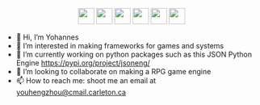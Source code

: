 <p align="center">
    <img src="https://s2.svgbox.net/files.svg?ic=css&color=000" width="32" height="32">
    <img src="https://s2.svgbox.net/files.svg?ic=python&color=000" width="32" height="32">
    <img src="https://s2.svgbox.net/files.svg?ic=html&color=000" width="32" height="32">
    <img src="https://s2.svgbox.net/social.svg?ic=discord&color=7289da" width="32" height="32" fill="blue">
    <img src="https://s2.svgbox.net/files.svg?ic=vscode&color=000000" width="32" height="32">
    <img src="https://s2.svgbox.net/files.svg?ic=csharp2" width="32" height="32" color="#000">
</p>

- 👋 Hi, I’m Yohannes
- 👀 I’m interested in making frameworks for games and systems
- 🌱 I’m currently working on python packages such as this JSON Python Engine https://pypi.org/project/jsoneng/
- 💞️ I’m looking to collaborate on making a RPG game engine
- 📫 How to reach me: shoot me an email at youhengzhou@cmail.carleton.ca

<!---
youhengzhou/youhengzhou is a ✨ special ✨ repository because its `README.md` (this file) appears on your GitHub profile.
You can click the Preview link to take a look at your changes.
--->
